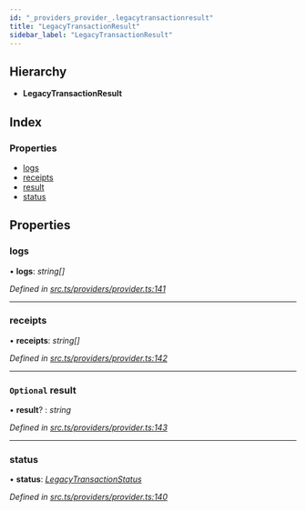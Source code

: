 ```yaml
---
id: "_providers_provider_.legacytransactionresult"
title: "LegacyTransactionResult"
sidebar_label: "LegacyTransactionResult"
---
```


## Hierarchy

* **LegacyTransactionResult**

## Index

### Properties

* [logs](_providers_provider_.legacytransactionresult.md#logs)
* [receipts](_providers_provider_.legacytransactionresult.md#receipts)
* [result](_providers_provider_.legacytransactionresult.md#optional-result)
* [status](_providers_provider_.legacytransactionresult.md#status)

## Properties

###  logs

• **logs**: *string[]*

*Defined in [src.ts/providers/provider.ts:141](https://github.com/nearprotocol/nearlib/blob/06c3a45/src.ts/providers/provider.ts#L141)*

___

###  receipts

• **receipts**: *string[]*

*Defined in [src.ts/providers/provider.ts:142](https://github.com/nearprotocol/nearlib/blob/06c3a45/src.ts/providers/provider.ts#L142)*

___

### `Optional` result

• **result**? : *string*

*Defined in [src.ts/providers/provider.ts:143](https://github.com/nearprotocol/nearlib/blob/06c3a45/src.ts/providers/provider.ts#L143)*

___

###  status

• **status**: *[LegacyTransactionStatus](../enums/_providers_provider_.legacytransactionstatus.md)*

*Defined in [src.ts/providers/provider.ts:140](https://github.com/nearprotocol/nearlib/blob/06c3a45/src.ts/providers/provider.ts#L140)*
